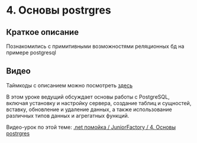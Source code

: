 ﻿# 4. Основы postrgres

## Краткое описание

Познакомились с примитивными возможностями реляционных бд на примере postgresql

## Видео

Таймкоды с описанием можно посмотреть [здесь](video.md)

В этом уроке ведущий обсуждает основы работы с PostgreSQL, включая установку и настройку сервера, создание таблиц и сущностей, вставку, обновление и удаление данных, 
а также использование различных типов данных и агрегатных функций.

Видео-урок по этой теме: [.net помойка / JuniorFactory / 4. Основы postrgres](https://www.youtube.com/watch?v=nmDF2z3StxA)
